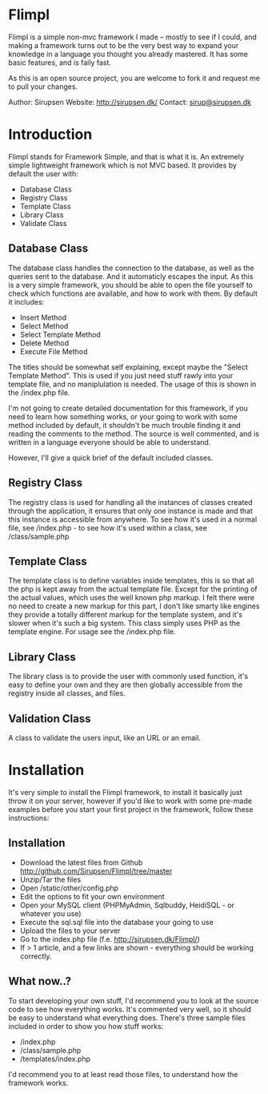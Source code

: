 Flimpl
======
Flimpl is a simple non-mvc framework I made – mostly to see if I could, and making a framework turns out to be the very best way to expand your knowledge in a language you thought you already mastered. It has some basic features, and is faily fast.

As this is an open source project, you are welcome to fork it and request me to pull your changes.

Author: Sirupsen
Website: http://sirupsen.dk/
Contact: sirup@sirupsen.dk

Introduction
============

Flimpl stands for Framework Simple, and that is what it is. An extremely simple lightweight framework which is not MVC based. It provides by default the user with:

* Database Class
* Registry Class
* Template Class
* Library Class
* Validate Class

Database Class
--------------

The database class handles the connection to the database, as well as the queries sent to the database. And it automaticly escapes the input. As this is a very simple framework, you should be able to open the file yourself to check which functions are available, and how to work with them. By default it includes:

* Insert Method
* Select Method
* Select Template Method
* Delete Method
* Execute File Method

The titles should be somewhat self explaining, except maybe the "Select Template Method". This is used if you just need stuff rawly into your template file, and no maniplulation is needed. The usage of this is shown in the /index.php file.

I'm not going to create detailed documentation for this framework, if you need to learn how something works, or your going to work with some method included by default, it shouldn't be much trouble finding it and reading the comments to the method. The source is well commented, and is written in a language everyone should be able to understand.

However, I'll give a quick brief of the default included classes.

Registry Class
--------------

The registry class is used for handling all the instances of classes created through the application, it ensures that only one instance is made and that this instance is accessible from anywhere. To see how it's used in a normal file, see /index.php - to see how it's used within a class, see /class/sample.php

Template Class
--------------

The template class is to define variables inside templates, this is so that all the php is kept away from the actual template file. Except for the printing of the actual values, which uses the well known php markup. I felt there were no need to create a new markup for this part, I don't like smarty like engines they provide a totally different markup for the template system, and it's slower when it's such a big system. This class simply uses PHP as the template engine. For usage see the /index.php file.

Library Class
-------------

The library class is to provide the user with commonly used function, it's easy to define your own and they are then globally accessible from the registry inside all classes, and files.

Validation Class
----------------

A class to validate the users input, like an URL or an email.


Installation
============

It's very simple to install the Flimpl framework, to install it basically just throw it on your server, however if you'd like to work with some pre-made examples before you start your first project in the framework, follow these instructions:

Installation
------------

* Download the latest files from Github http://github.com/Sirupsen/Flimpl/tree/master
* Unzip/Tar the files
* Open /static/other/config.php
* Edit the options to fit your own environment
* Open your MySQL client (PHPMyAdmin, Sqlbuddy, HeidiSQL - or whatever you use)
* Execute the sql.sql file into the database your going to use
* Upload the files to your server
* Go to the index.php file (f.e. http://sirupsen.dk/Flimpl/)
* If > 1 article, and a few links are shown - everything should be working correctly.

What now..?
-----------

To start developing your own stuff, I'd recommend you to look at the source code to see how everything works. It's commented very well, so it should be easy to understand what everything does. There's three sample files included in order to show you how stuff works:

* /index.php
* /class/sample.php
* /templates/index.php

I'd recommend you to at least read those files, to understand how the framework works.
